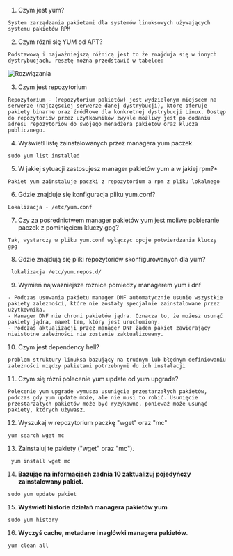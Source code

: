 1. Czym jest yum?
```
System zarządzania pakietami dla systemów linuksowych używających systemu pakietów RPM
```

2. Czym rózni się YUM od APT?
```
Podstawową i najważniejszą różnicą jest to że znajduja się w innych dystrybucjach, resztę można przedstawić w tabelce: 
```

![Rozwiązania](1_04_8_1_aptvsrpm.png)

3. Czym jest repozytorium
```
Repozytorium - (repozytorium pakietów) jest wydzielonym miejscem na serwerze (najczęsciej serwerze danej dystrybucji), które oferuje pakiety binarne oraz źródłowe dla konkretnej dystrybucji Linux. Dostęp do repozytoriów przez użytkowników zwykle możliwy jest po dodaniu adresu repozytoriów do swojego menadżera pakietów oraz klucza publicznego.
```

 4. Wyświetl listę zainstalowanych przez managera yum paczek.
``` 
sudo yum list installed
``` 

5. W jakiej sytuacji zastosujesz manager pakietów yum a w jakiej rpm?*
```
Pakiet yum zainstaluje paczki z repozytorium a rpm z pliku lokalnego
```

6. Gdzie znajduje się konfiguracja pliku yum.conf?
```
Lokalizacja - /etc/yum.conf
```

7. Czy za pośrednictwem manager pakietów yum jest moliwe pobieranie paczek z pominięciem kluczy gpg?
```
Tak, wystarczy w pliku yum.conf wyłączyc opcje potwierdzania kluczy gpg
```

 8. Gdzie znajdują się pliki repozytoriów skonfigurowanych dla yum?
```
 lokalizacja /etc/yum.repos.d/
```

9. Wymień najwazniejsze roznice pomiedzy managerem yum i dnf
```
- Podczas usuwania pakietu manager DNF automatycznie usunie wszystkie pakiety zależności, które nie zostały specjalnie zainstalowane przez użytkownika.  
- Manager DNF nie chroni pakietów jądra. Oznacza to, że możesz usunąć pakiety jądra, nawet ten, który jest uruchomiony.
- Podczas aktualizacji przez manager DNF żaden pakiet zawierający nieistotne zależności nie zostanie zaktualizowany.  
```

 10. Czym jest dependency hell?
```
problem struktury linuksa bazujący na trudnym lub błędnym definiowaniu zależności między pakietami potrzebnymi do ich instalacji
```

11. Czym się rózni polecenie yum update od yum upgrade?
```
Polecenie yum upgrade wymusza usunięcie przestarzałych pakietów, podczas gdy yum update może, ale nie musi to robić. Usunięcie przestarzałych pakietów może być ryzykowne, ponieważ może usunąć pakiety, których używasz.
```

12. Wyszukaj w repozytorium paczkę "wget" oraz "mc"
```
yum search wget mc
```

13. Zainstaluj te pakiety ("wget" oraz "mc").
```
 yum install wget mc
```

14.  **Bazując na informacjach zadnia 10 zaktualizuj pojedyńczy zainstalowany pakiet.**
```
sudo yum update pakiet
```

15.   **Wyświetl historie działań managera pakietów yum**
```
sudo yum history
```

16. **Wyczyś cache, metadane i nagłówki managera pakietów**.
```
yum clean all
```
